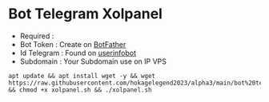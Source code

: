 # Bot Telegram Xolpanel
- Required :
- Bot Token   : Create on [BotFather](https://t.me/BotFather)
- Id Telegram : Found on [userinfobot](https://t.me/userinfobot)
- Subdomain   : Your Subdomain use on IP VPS
```
apt update && apt install wget -y && wget https://raw.githubusercontent.com/hokagelegend2023/alpha3/main/bot%20telegram%20panel/xolpanel.sh && chmod +x xolpanel.sh && ./xolpanel.sh
```
